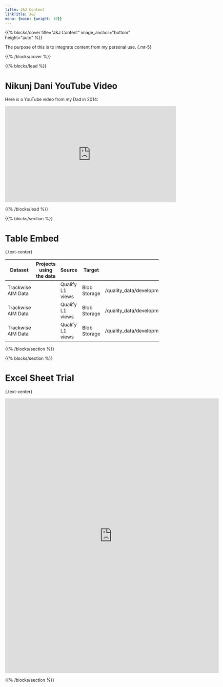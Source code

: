 ```yaml
---
title: J&J Content
linkTitle: J&J
menu: {main: {weight: 10}}
---
```


{{% blocks/cover title="J&J Content" image_anchor="bottom" height="auto" %}}

The purpose of this is to integrate content from my personal use.
{.mt-5}

{{% /blocks/cover %}}

{{% blocks/lead %}}

# Nikunj Dani YouTube Video

Here is a YouTube video from my Dad in 2014:

<iframe width="560" height="315" src="https://www.youtube.com/embed/2gKGoYYufd0" frameborder="0" allowfullscreen></iframe>


{{% /blocks/lead %}}

{{% blocks/section %}}

# Table Embed
{.text-center}


<table>
  <thead>
    <tr>
      <th>Dataset</th>
      <th>Projects using the data</th>
      <th>Source</th>
      <th>Target</th>
      <th>Source</th>
      <th>Refresh frequency</th>
      <th>Data profiling dashboard</th>
      <th>mapping document</th>
    </tr>
  </thead>
  <tbody>
    <tr>
      <td>Trackwise AIM Data</td>
      <td> </td>
      <td>Qualify L1 views</td>
      <td>Blob Storage</td>
      <td>/quality_data/development/3_Data_Collection/TRACKWISE/AIM</td>
      <td>Daily</td>
      <td>itx-bjd-cia-drupal/dashboards/dev/analytics/GxP_Magazine/DataProfiling/quality_data/development/3_Data_Collection/TRACKWISE/AIM</td>
      <td> </td>
    </tr>
    <tr>
       <td>Trackwise AIM Data</td>
      <td> </td>
      <td>Qualify L1 views</td>
      <td>Blob Storage</td>
      <td>/quality_data/development/3_Data_Collection/TRACKWISE/AIM</td>
      <td>Daily</td>
      <td>itx-bjd-cia-drupal/dashboards/dev/analytics/GxP_Magazine/DataProfiling/quality_data/development/3_Data_Collection/TRACKWISE/AIM</td>
    </tr>
    <tr>
       <td>Trackwise AIM Data</td>
      <td> </td>
      <td>Qualify L1 views</td>
      <td>Blob Storage</td>
      <td>/quality_data/development/3_Data_Collection/TRACKWISE/AIM</td>
      <td>Daily</td>
      <td>itx-bjd-cia-drupal/dashboards/dev/analytics/GxP_Magazine/DataProfiling/quality_data/development/3_Data_Collection/TRACKWISE/AIM</td>
    </tr>
  </tbody>
</table>


{{% /blocks/section %}}

{{% blocks/section %}}

# Excel Sheet Trial
{.text-center}



<iframe width="700" height="900" frameborder="0" scrolling="no" src="https://jnj-my.sharepoint.com/personal/mr18_its_jnj_com/_layouts/15/Doc.aspx?sourcedoc={b143db88-8d16-4174-a56f-2ee36dffee44}&action=embedview&wdAllowInteractivity=False&wdHideGridlines=True&wdHideHeaders=True&wdDownloadButton=True&wdInConfigurator=True&wdInConfigurator=True"></iframe>


{{% /blocks/section %}}